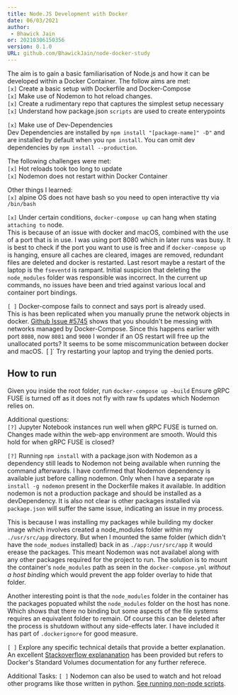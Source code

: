 ```yaml
---
title: Node.JS Development with Docker
date: 06/03/2021 
author:
 - Bhawick Jain
or: 20210306150356
version: 0.1.0
URL: github.com/BhawickJain/node-docker-study
---
```


The aim is to gain a basic familiarisation of Node.js and how it can be developed within a Docker Container. The follow aims are met:  
`[x]` Create a basic setup with Dockerfile and Docker-Compose  
`[x]` Make use of Nodemon to hot reload changes.  
`[x]` Create a rudimentary repo that captures the simplest setup necessary  
`[x]` Understand how package.json `scripts` are used to create enterypoints  

`[x]` Make use of Dev-Dependencies  
Dev Dependencies are installed by `npm install "[package-name]" -D"` and are installed by default when you `npm install`. You can omit dev dependencies by `npm install --production`.

The following challenges were met:  
`[x]` Hot reloads took too long to update  
`[x]` Nodemon does not restart within Docker Container  

Other things I learned:  
`[x]` alpine OS does not have bash so you need to open interactive tty via `/bin/bash`  

`[x]` Under certain conditions, `docker-compose up` can hang when stating `attaching to` node.  
This is because of an issue with docker and macOS, combined with the use of a port that is in use. I was using port 8080 which in later runs was busy. It is best to check if the port you want to use is free and if `docker-compose up` is hanging, ensure all caches are cleared, images are removed, redundant files are deleted and docker is restarted. Last resort maybe a restart of the laptop is the `fseventd` is rampant. Initial suspicion that deleting the `node_modules` folder was responsible was incorrect. In the current up commands, no issues have been and tried against various local and container port bindings.

`[ ]` Docker-compose fails to connect and says port is already used.  
This is has been replicated when you manually prune the network objects in docker. [Github Issue #5745](https://github.com/docker/compose/issues/5745) shows that you shouldn't be messing with networks managed by Docker-Compose. Since this happens earlier with port `8080`, now `8081` and `9000` I wonder if an OS restart will free up the unallocated ports? It seems to be some miscommunication between docker and macOS.`
`[ ]` Try restarting your laptop and trying the denied ports.  

## How to run

Given you inside the root folder, run `docker-compose up —build`
Ensure gRPC FUSE is turned off as it does not fly with raw fs updates which Nodemon relies on.

Additional questions:  
`[?]` Jupyter Notebook instances run well when gRPC FUSE is turned on. Changes made within the web-app environment are smooth. Would this hold for when gRPC FUSE is closed?  

`[?]` Running `npm install` with a package.json with Nodemon as a dependency still leads to Nodemon not being available when running the command afterwards. I have confirmed that Nodemon dependency is available just before calling nodemon. Only when I have a separate `npm install -g nodemon` present in the Dockerfile makes it available. In addition nodemon is not a production package and should be installed as a devDependency. It is also not clear is other packages installed via `package.json` will suffer the same issue, indicating an issue in my process.  

This is because I was installing my packages while building my docker image which involves created a node_modules folder within my `./usr/src/app` directory. But when I mounted the same folder (which didn't have the `node_modues` installed) back in as `./app:/usr/src/app` it would erease the packages. This meant Nodemon was not availabel along with any other packages required for the project to run. The solution is to mount the container's `node_modules` path as seen in the `docker-compose.yml` _without a host binding_ which would prevent the app folder overlay to hide that folder.  

Another interesting point is that the `node_modules` folder in the container has the packages popuated whilst the `node_modules` folder on the host has none. Which shows that there no binding but some aspects of the file systems requires an equivalent folder to remain. Of course this can be deleted after the process is shutdown without any side-effects later. I have included it has part of `.dockerignore` for good measure.  

`[ ]` Explore any specific technical details that provide a better explanation. An excellent [Stackoverflow explananation](https://stackoverflow.com/questions/30043872/docker-compose-node-modules-not-present-in-a-volume-after-npm-install-succeeds) has been provided but refers to Docker's Standard Volumes documentation for any further referece.  

Additional Tasks:
`[ ]` Nodemon can also be used to watch and hot reload other programs like those written in python. [See running non-node scripts](https://www.npmjs.com/package/nodemon).  
